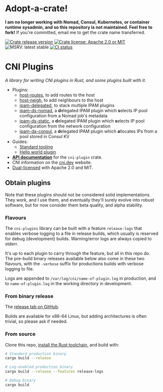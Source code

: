 # Adopt-a-crate!
**I am no longer working with Nomad, Consul, Kubernetes, or container runtime sysadmin, and so this repository is not maintained. Feel free to fork!** If you're committed, email me to get the crate name transferred.

[![Crate release version](https://flat.badgen.net/crates/v/cni-plugin)](https://crates.io/crates/cni-plugin)
[![Crate license: Apache 2.0 or MIT](https://flat.badgen.net/badge/license/Apache%202.0%20or%20MIT)][copyright]
![MSRV: latest stable](https://flat.badgen.net/badge/MSRV/latest%20stable/orange)
[![CI status](https://github.com/passcod/cni-plugins/actions/workflows/check.yml/badge.svg)](https://github.com/passcod/cni-plugins/actions/workflows/check.yml)

# CNI Plugins

_A library for writing CNI plugins in Rust, and some plugins built with it._

- Plugins:
  * [host-routes](./host-routes), to add routes to the host
  * [host-neigh](./host-neigh), to add neighbours to the host
  * [ipam-delegated](./ipam-delegated), to stack multiple IPAM plugins
  * [ipam-ds-nomad](./ipam-ds-nomad), a **d**elegated IPAM plugin which
    **s**elects IP pool configuration from a Nomad job's metadata
  * [ipam-ds-static](./ipam-ds-static), a **d**elegated IPAM plugin which
    **s**elects IP pool configuration from the network configuration
  * [ipam-da-consul](./ipam-da-consul), a **d**elegated IPAM plugin which
    **a**llocates IPs from a pool stored in Consul KV
- Guides:
  * [Standard tooling](./docs/Standard-Tooling.md)
  * [Hello world plugin](./docs/Plugin-Hello-World.md)
- **[API documentation][docs]** for the `cni-plugin` crate.
- CNI information on the [cni.dev](https://cni.dev) website.
- [Dual-licensed][copyright] with Apache 2.0 and MIT.

[copyright]: ./COPYRIGHT
[docs]: https://docs.rs/cni-plugin

## Obtain plugins

Note that these plugins should not be considered solid implementations. They
work, and I use them, and eventually they'll surely evolve into robust
software, but for now consider them beta quality, and alpha stability.

### Flavours

The `cni-plugins` library can be built with a feature `release-logs` that
enables verbose logging to a file in release builds, which usually is reserved
for debug (development) builds. Warning/error logs are always copied to stderr.

It's up to each plugin to carry through the feature, but all in this repo do.
The pre-build binary releases available below also come in these two flavours,
with the `-verbose` suffix for productions builds with verbose logging to file.

Logs are appended to `/var/log/cni/name-of-plugin.log` in production, and to
`name-of-plugin.log` in the working directory in development.

### From binary release

The [release tab on GitHub](https://github.com/passcod/noodle/releases).

Builds are available for x86-64 Linux, but adding architectures is often
trivial, so please ask if needed.

### From source

Clone this repo, [install the Rust toolchain](https://rustup.rs), and build
with:

```bash
# Standard production binary
cargo build --release

# Log-enabled production binary
cargo build --release --features release-logs

# Debug binary
cargo build
```
